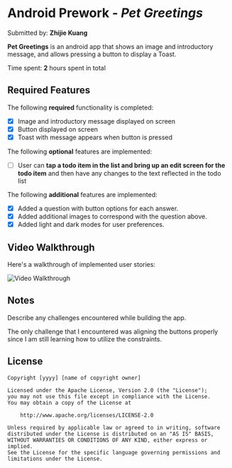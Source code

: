 # Android Prework - *Pet Greetings*

Submitted by: **Zhijie Kuang**

**Pet Greetings** is an android app that shows an image and introductory message, and allows pressing a button to display a Toast. 

Time spent: **2** hours spent in total

## Required Features

The following **required** functionality is completed:

* [x] Image and introductory message displayed on screen
* [x] Button displayed on screen
* [x] Toast with message appears when button is pressed 

The following **optional** features are implemented:

* [ ] User can **tap a todo item in the list and bring up an edit screen for the todo item** and then have any changes to the text reflected in the todo list

The following **additional** features are implemented:

* [x] Added a question with button options for each answer.
* [x] Added additional images to correspond with the question above.
* [x] Added light and dark modes for user preferences.

## Video Walkthrough

Here's a walkthrough of implemented user stories:

<img src='http://g.recordit.co/p1PQF4aNP4.gif' title='Video Walkthrough' width='' alt='Video Walkthrough' />

## Notes

Describe any challenges encountered while building the app.

The only challenge that I encountered was aligning the buttons properly since I am still learning how to utilize the constraints.

## License

    Copyright [yyyy] [name of copyright owner]

    Licensed under the Apache License, Version 2.0 (the "License");
    you may not use this file except in compliance with the License.
    You may obtain a copy of the License at

        http://www.apache.org/licenses/LICENSE-2.0

    Unless required by applicable law or agreed to in writing, software
    distributed under the License is distributed on an "AS IS" BASIS,
    WITHOUT WARRANTIES OR CONDITIONS OF ANY KIND, either express or implied.
    See the License for the specific language governing permissions and
    limitations under the License.
